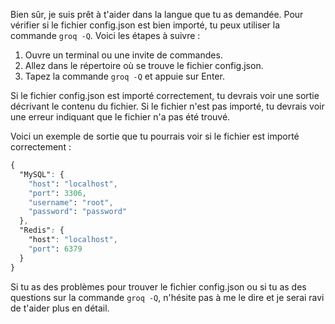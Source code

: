 Bien sûr, je suis prêt à t'aider dans la langue que tu as demandée. Pour vérifier si le fichier config.json est bien importé, tu peux utiliser la commande `groq -Q`. Voici les étapes à suivre :

1. Ouvre un terminal ou une invite de commandes.
2. Allez dans le répertoire où se trouve le fichier config.json.
3. Tapez la commande `groq -Q` et appuie sur Enter.

Si le fichier config.json est importé correctement, tu devrais voir une sortie décrivant le contenu du fichier. Si le fichier n'est pas importé, tu devrais voir une erreur indiquant que le fichier n'a pas été trouvé.

Voici un exemple de sortie que tu pourrais voir si le fichier est importé correctement :
```css
{
  "MySQL": {
    "host": "localhost",
    "port": 3306,
    "username": "root",
    "password": "password"
  },
  "Redis": {
    "host": "localhost",
    "port": 6379
  }
}
```
Si tu as des problèmes pour trouver le fichier config.json ou si tu as des questions sur la commande `groq -Q`, n'hésite pas à me le dire et je serai ravi de t'aider plus en détail.